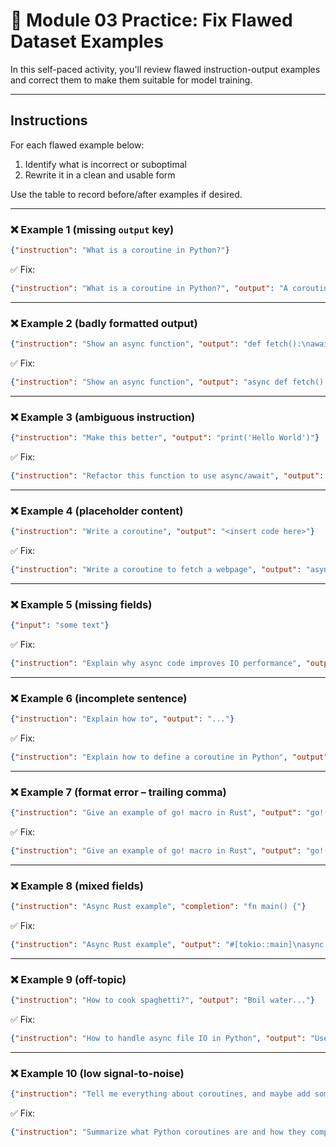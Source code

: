 # 🧠 Module 03 Practice: Fix Flawed Dataset Examples

In this self-paced activity, you'll review flawed instruction-output examples and correct them to make them suitable for model training.

---

## Instructions

For each flawed example below:

1. Identify what is incorrect or suboptimal
2. Rewrite it in a clean and usable form

Use the table to record before/after examples if desired.

---

### ❌ Example 1 (missing `output` key)

```json
{"instruction": "What is a coroutine in Python?"}
```

✅ Fix:

```json
{"instruction": "What is a coroutine in Python?", "output": "A coroutine is a special function that can pause and resume execution using the 'await' keyword..."}
```

---

### ❌ Example 2 (badly formatted output)

```json
{"instruction": "Show an async function", "output": "def fetch():\nawait fetch_data()"}
```

✅ Fix:

```json
{"instruction": "Show an async function", "output": "async def fetch():\n    await fetch_data()"}
```

---

### ❌ Example 3 (ambiguous instruction)

```json
{"instruction": "Make this better", "output": "print('Hello World')"}
```

✅ Fix:

```json
{"instruction": "Refactor this function to use async/await", "output": "async def greet():\n    print('Hello World')"}
```

---

### ❌ Example 4 (placeholder content)

```json
{"instruction": "Write a coroutine", "output": "<insert code here>"}
```

✅ Fix:

```json
{"instruction": "Write a coroutine to fetch a webpage", "output": "async def fetch_page(url):\n    response = await httpx.get(url)\n    return response.text"}
```

---

### ❌ Example 5 (missing fields)

```json
{"input": "some text"}
```

✅ Fix:

```json
{"instruction": "Explain why async code improves IO performance", "output": "Async code allows Python to handle IO-bound tasks concurrently..."}
```

---

### ❌ Example 6 (incomplete sentence)

```json
{"instruction": "Explain how to", "output": "..."}
```

✅ Fix:

```json
{"instruction": "Explain how to define a coroutine in Python", "output": "A coroutine is defined using 'async def', and is executed with 'await'."}
```

---

### ❌ Example 7 (format error – trailing comma)

```json
{"instruction": "Give an example of go! macro in Rust", "output": "go!(|| println!(\"hi\")),"}
```

✅ Fix:

```json
{"instruction": "Give an example of go! macro in Rust", "output": "go!(|| println!(\"hi\"));"}
```

---

### ❌ Example 8 (mixed fields)

```json
{"instruction": "Async Rust example", "completion": "fn main() {"}
```

✅ Fix:

```json
{"instruction": "Async Rust example", "output": "#[tokio::main]\nasync fn main() {\n    println!(\"hello\");\n}"}
```

---

### ❌ Example 9 (off-topic)

```json
{"instruction": "How to cook spaghetti?", "output": "Boil water..."}
```

✅ Fix:

```json
{"instruction": "How to handle async file IO in Python", "output": "Use aiofiles to open and read/write files asynchronously."}
```

---

### ❌ Example 10 (low signal-to-noise)

```json
{"instruction": "Tell me everything about coroutines, and maybe add something cool.", "output": "Okay, here is a lot of stuff..."}
```

✅ Fix:

```json
{"instruction": "Summarize what Python coroutines are and how they compare to threads.", "output": "Coroutines are lightweight concurrent units... They differ from threads by avoiding context switching..."}
```
